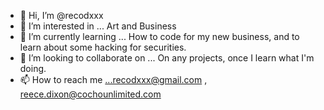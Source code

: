 - 👋 Hi, I’m @recodxxx
- 👀 I’m interested in ... Art and Business
- 🌱 I’m currently learning ... How to code for my new business, and to learn about some hacking for securities.
- 💞️ I’m looking to collaborate on ... On any projects, once I learn what I'm doing.
- 📫 How to reach me ...recodxxx@gmail.com , reece.dixon@cochounlimited.com

<!---
recodxxx/recodxxx is a ✨ special ✨ repository because its `README.md` (this file) appears on your GitHub profile.
You can click the Preview link to take a look at your changes.
--->

